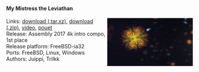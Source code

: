 #### My Mistress the Leviathan
<a href="https://raw.githubusercontent.com/faemiyah/faemiyah-demoscene_2017-08_4k-intro_primordial_soup/master/screenshot_large.png"><img src="https://raw.githubusercontent.com/faemiyah/faemiyah-demoscene_2017-08_4k-intro_primordial_soup/master/screenshot_www.jpg" height="130em" align="right" /></a>
Links: [download (.tar.xz)](http://faemiyah.fi/data/primordial_soup.tar.xz), [download (.zip)](http://faemiyah.fi/data/primordial_soup.zip), [video](http://faemiyah.fi/data/primordial_soup.mkv), [pouet](http://www.pouet.net/prod.php?which=71419)  
Release: Assembly 2017 4k intro compo, 1st place  
Release platform: FreeBSD-ia32  
Ports: FreeBSD, Linux, Windows  
Authors: Juippi, Trilkk
